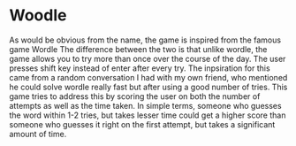 # Woodle
As would be obvious from the name, the game is inspired from the famous game Wordle The difference between the two is that unlike wordle, the game allows you to try more than once over the course of the day. The user presses shift key instead of enter after every try. The inpsiration for this came from a random conversation I had with my own friend, who mentioned he could solve wordle really fast but after using a good number of tries. This game tries to address this by scoring the user on both the number of attempts as well as the time taken. In simple terms, someone who guesses the word within 1-2 tries, but takes lesser time could get a higher score than someone who guesses it right on the first attempt, but takes a significant amount of time.
